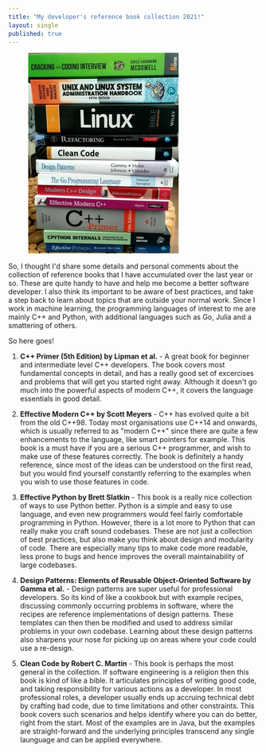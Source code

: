 ```yaml
---
title: "My developer's reference book collection 2021!"
layout: single
published: true
---
```


<figure class="single">
    <a href="/assets/images/dev_books_2021.jpg"><img src="/assets/images/dev_books_2021.jpg"></a>
</figure>


So, I thought I'd share some details and personal comments about the collection of reference books
that I have accumulated over the last year or so. These are quite handy to have
and help me become a better software developer. I also think its important to
be aware of best practices, and take a step back to learn about topics that are outside
your normal work. Since I work in machine learning, the programming languages of interest to 
me are mainly C++ and Python, with additional languages such as Go, Julia and a smattering of others.

So here goes!

1. **C++ Primer (5th Edition) by Lipman et al.** - A great book for beginner and intermediate level C++
developers. The book covers most fundamental concepts in detail, and has a really good set of excercises
and problems that will get you started right away. Although it doesn't go much into the powerful aspects
of modern C++, it covers the language essentials in good detail.

2. **Effective Modern C++ by Scott Meyers** - C++ has evolved quite a bit from the old C++98. Today most organisations
use C++14 and onwards, which is usually referred to as "modern C++" since there are quite a few enhancements to 
the language, like smart pointers for example. This book is a must have if you are a serious C++ programmer, 
and wish to make use of these features correctly. The book is definitely a handy reference, 
since most of the ideas can be understood on the first read, but you would find yourself constantly 
referring to the examples when you wish to use those features in code.

3. **Effective Python by Brett Slatkin** - This book is a really nice collection of ways to use Python better.
Python is a simple and easy to use language, and even new programmers would feel fairly comfortable programming 
in Python. However, there is a lot more to Python that can really make you craft sound codebases. These are not
just a collection of best practices, but also make you think about design and modularity of code. There are especially
many tips to make code more readable, less prone to bugs and hence improves the overall maintainability of large codebases.

4. **Design Patterns: Elements of Reusable Object-Oriented Software by Gamma et al.** - Design patterns are 
super useful for professional developers. So its kind of like a cookbook but with example recipes, 
discussing commonly occurring problems in software, where the recipes are reference implementations of design patterns.
These templates can then then be modified and used to address similar problems in your own codebase.
Learning about these design patterns also sharpens your nose for picking up on areas where your code could use
a re-design.

5. **Clean Code by Robert C. Martin** - This book is perhaps the most general in the collection. If software engineering
is a religion then this book is kind of like a bible. It articulates principles of writing good code, and 
taking responsibility for various actions as a developer. In most professional roles, a developer usually ends up accruing
technical debt by crafting bad code, due to time limitations and other constraints. This book covers such scenarios and helps
identify where you can do better, right from the start. Most of the examples are in Java, but the examples are straight-forward 
and the underlying principles transcend any single launguage and can be applied everywhere.